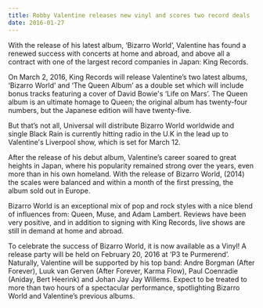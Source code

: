 ```yaml
---
title: Robby Valentine releases new vinyl and scores two record deals
date: 2016-01-27
---
```


<p class="u-lead">With the release of his latest album, ‘Bizarro World’, Valentine has found a renewed success with concerts at home and abroad, and above all a contract with one of the largest record companies in Japan: King Records.</p>

<p>On March 2, 2016, King Records will release Valentine’s two latest albums, ‘Bizarro World’ and ‘The Queen Album’ as a double set which will include bonus tracks featuring a cover of David Bowie's ‘Life on Mars’. The Queen album is an ultimate homage to Queen; the original album has twenty-four numbers, but the Japanese edition will have twenty-five.</p>

<p>But that’s not all, Universal will distribute Bizarro World worldwide and single Black Rain is currently hitting radio in the U.K in the lead up to Valentine's Liverpool show, which is set for March 12.</p>

<p>After the release of his debut album, Valentine’s career soared to great heights in Japan, where his popularity remained strong over the years, even more than in his own homeland. With the release of Bizarro World, (2014) the scales were balanced and within a month of the first pressing, the album sold out in Europe.</p>

<p>Bizarro World is an exceptional mix of pop and rock styles with a nice blend of influences from: Queen, Muse, and Adam Lambert. Reviews have been very positive, and in addition to signing with King Records, live shows are still in demand at home and abroad.</p>

<p>To celebrate the success of Bizarro World, it is now available as a Vinyl! A release party will be held on February 20, 2016 at ‘P3 te Purmerend’. Naturally, Valentine will be supported by his top band: Andre Borgman (After Forever), Luuk van Gerven (After Forever, Karma Flow), Paul Coenradie (Aniday, Bert Heerink) and Johan Jay Jay Willems. Expect to be treated to more than two hours of a spectacular performance, spotlighting Bizarro World and Valentine’s previous albums.</p>